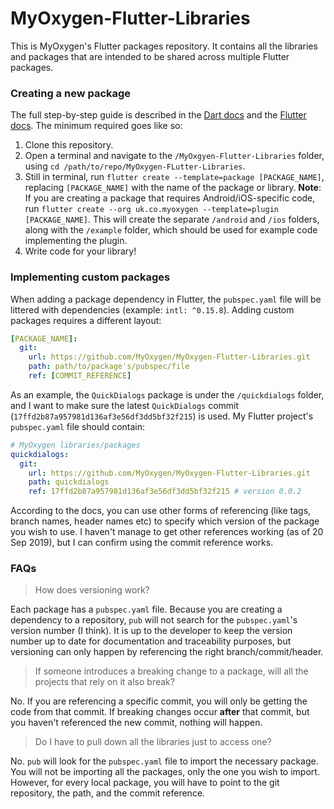 # MyOxygen-Flutter-Libraries
This is MyOxygen's Flutter packages repository. It contains all the libraries and packages that are intended to be shared across multiple Flutter packages. 

### Creating a new package

The full step-by-step guide is described in the [Dart docs](https://dart.dev/guides/libraries/create-library-packages) and the [Flutter docs](https://flutter.dev/docs/development/packages-and-plugins/developing-packages). The minimum required goes like so:

1. Clone this repository.
2. Open a terminal and navigate to the `/MyOxgyen-Flutter-Libraries` folder, using `cd /path/to/repo/MyOxygen-FLutter-Libraries`.
3. Still in terminal, run `flutter create --template=package [PACKAGE_NAME]`, replacing `[PACKAGE_NAME]` with the name of the package or library. **Note**: If you are creating a package that requires Android/iOS-specific code, run `flutter create --org uk.co.myoxygen --template=plugin [PACKAGE_NAME]`. This will create the separate `/android` and `/ios` folders, along with the `/example` folder, which should be used for example code implementing the plugin.
4. Write code for your library!

### Implementing custom packages

When adding a package dependency in Flutter, the `pubspec.yaml` file will be littered with dependencies (example: `intl: ^0.15.8`). Adding custom packages requires a different layout:

```yaml
[PACKAGE_NAME]:
  git:
    url: https://github.com/MyOxygen/MyOxygen-Flutter-Libraries.git
    path: path/to/package's/pubspec/file
    ref: [COMMIT_REFERENCE]
```

As an example, the `QuickDialogs` package is under the `/quickdialogs` folder, and I want to make sure the latest `QuickDialogs` commit (`17ffd2b87a957981d136af3e56df3dd5bf32f215`) is used. My Flutter project's `pubspec.yaml` file should contain:

```yaml
# MyOxygen libraries/packages
quickdialogs:
  git:
    url: https://github.com/MyOxygen/MyOxygen-Flutter-Libraries.git
    path: quickdialogs
    ref: 17ffd2b87a957981d136af3e56df3dd5bf32f215 # version 0.0.2
```

According to the docs, you can use other forms of referencing (like tags, branch names, header names etc) to specify which version of the package you wish to use. I haven't manage to get other references working (as of 20 Sep 2019), but I can confirm using the commit reference works.

### FAQs

> How does versioning work?

Each package has a `pubspec.yaml` file. Because you are creating a dependency to a repository, `pub` will not search for the `pubspec.yaml`'s version number (I think). It is up to the developer to keep the version number up to date for documentation and traceability purposes, but versioning can only happen by referencing the right branch/commit/header.

> If someone introduces a breaking change to a package, will all the projects that rely on it also break?

No. If you are referencing a specific commit, you will only be getting the code from that commit. If breaking changes occur **after** that commit, but you haven't referenced the new commit, nothing will happen.

> Do I have to pull down all the libraries just to access one?

No. `pub` will look for the `pubspec.yaml` file to import the necessary package. You will not be importing all the packages, only the one you wish to import. However, for every local package, you will have to point to the git repository, the path, and the commit reference.
